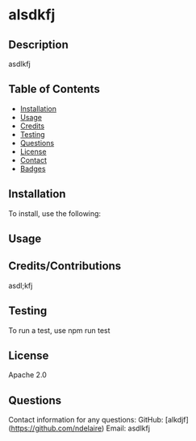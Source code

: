 
# alsdkfj

## Description
asdlkfj 
## Table of Contents
  * [Installation](#installation)
  * [Usage](#usage)
  * [Credits](#credits)
  * [Testing](#tests)
  * [Questions](#questions)
  * [License](#license)
  * [Contact](#contact)
  * [Badges](#badges)
## Installation
To install, use the following: 
 
## Usage
     
## Credits/Contributions
asdl;kfj 
## Testing
To run a test, use npm run test
## License 
  
Apache 2.0
## Questions
Contact information for any questions: 
GitHub: [alkdjf] (https://github.com/ndelaire)
Email: asdlkfj 
  